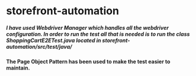 # storefront-automation

##### I have used Webdriver Manager which handles all the webdriver configuration. In order to run the test all that is needed is to run the class ShoppingCartE2ETest.java located in storefront-automation/src/test/java/

#### The Page Object Pattern has been used to make the test easier to maintain.
